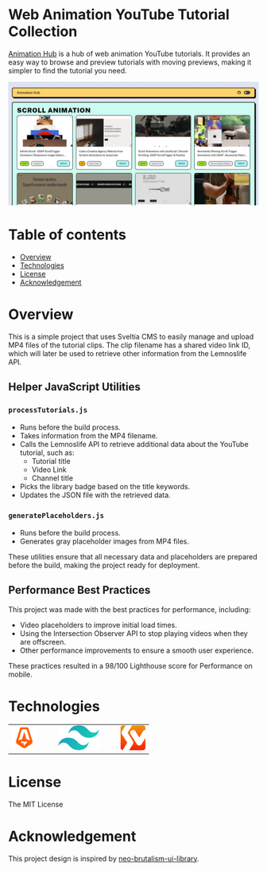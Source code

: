 # Web Animation YouTube Tutorial Collection

[Animation Hub](https://animationhub.site/) is a hub of web animation YouTube tutorials. It provides an easy way to browse and preview tutorials with moving previews, making it simpler to find the tutorial you need.

![demo-jpg](./public/og-image.jpg)

# Table of contents

- [Overview](#overview)
- [Technologies](#technologies)
- [License](#license)
- [Acknowledgement](#acknowledgement)


# Overview

This is a simple project that uses Sveltia CMS to easily manage and upload MP4 files of the tutorial clips. The clip filename has a shared video link ID, which will later be used to retrieve other information from the Lemnoslife API.

## Helper JavaScript Utilities

### `processTutorials.js`
- Runs before the build process.
- Takes information from the MP4 filename.
- Calls the Lemnoslife API to retrieve additional data about the YouTube tutorial, such as:
  - Tutorial title
  - Video Link
  - Channel title
- Picks the library badge based on the title keywords.
- Updates the JSON file with the retrieved data.

### `generatePlaceholders.js`
- Runs before the build process.
- Generates gray placeholder images from MP4 files.

These utilities ensure that all necessary data and placeholders are prepared before the build, making the project ready for deployment.

## Performance Best Practices

This project was made with the best practices for performance, including:
- Video placeholders to improve initial load times.
- Using the Intersection Observer API to stop playing videos when they are offscreen.
- Other performance improvements to ensure a smooth user experience.

These practices resulted in a 98/100 Lighthouse score for Performance on mobile.


# Technologies

<table>
  <tr>
    <td>
      <a href="https://astro.build/" target="_blank" style="color: transparent; text-decoration: none;">
        <img height="50" alt="astro-logo" src="./public/astro.svg" />
      </a>
    </td>
    <td style="width: 15px;"></td>
    <td>
      <a href="https://tailwindcss.com/" target="_blank" style="color: transparent; text-decoration: none;">
        <img height="50" alt="tailwind-css-logo" src="./public/tailwindcss.svg" />
      </a>
    </td>
    <td style="width: 15px;"></td>
    <td>
      <a href="https://github.com/sveltia" target="_blank" style="color: transparent; text-decoration: none;">
        <img height="50" alt="sveltia-logo" src="./public/sveltia.png" />
      </a>
    </td>
  </tr>
</table>

# License

The MIT License

# Acknowledgement

This project design is inspired by [neo-brutalism-ui-library](https://github.com/marieooq/neo-brutalism-ui-library/tree/main).